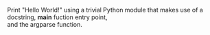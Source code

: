 Print "Hello World!" using a trivial Python module that makes use of a docstring, __main__ fuction entry point,  
and the argparse function.
